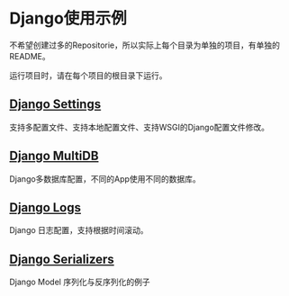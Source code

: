 # Django使用示例

不希望创建过多的Repositorie，所以实际上每个目录为单独的项目，有单独的README。

运行项目时，请在每个项目的根目录下运行。

## [Django Settings](https://github.com/blackmatrix7/django-examples/tree/master/django_settings)

支持多配置文件、支持本地配置文件、支持WSGI的Django配置文件修改。

## [Django MultiDB](https://github.com/blackmatrix7/django-examples/tree/master/django_multidb)

Django多数据库配置，不同的App使用不同的数据库。

## [Django Logs](https://github.com/blackmatrix7/django-examples/tree/master/django_logs)

Django 日志配置，支持根据时间滚动。

## [Django Serializers](https://github.com/blackmatrix7/django-examples/tree/master/django_serializers)

Django Model 序列化与反序列化的例子
